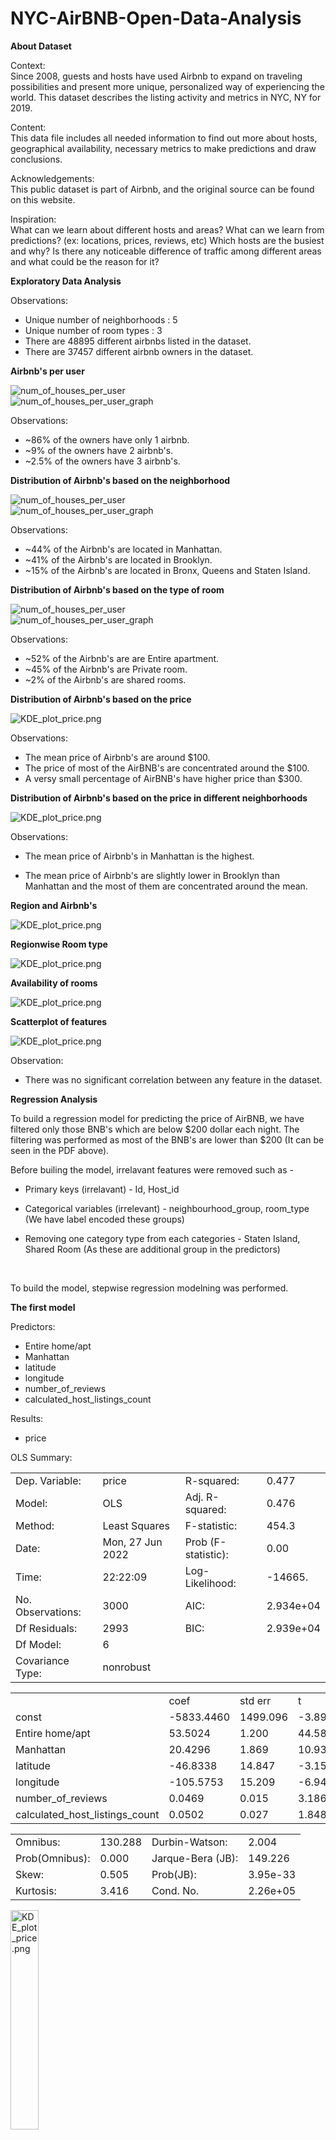 # NYC-AirBNB-Open-Data-Analysis

<b>About Dataset</b>

Context: <br>
Since 2008, guests and hosts have used Airbnb to expand on traveling possibilities and present more unique, personalized way of experiencing the world. This dataset describes the listing activity and metrics in NYC, NY for 2019.

Content: <br>
This data file includes all needed information to find out more about hosts, geographical availability, necessary metrics to make predictions and draw conclusions.

Acknowledgements: <br>
This public dataset is part of Airbnb, and the original source can be found on this website.

Inspiration: <br>
What can we learn about different hosts and areas?
What can we learn from predictions? (ex: locations, prices, reviews, etc)
Which hosts are the busiest and why?
Is there any noticeable difference of traffic among different areas and what could be the reason for it?

<b>Exploratory Data Analysis</b>

Observations:

- Unique number of neighborhoods : 5
- Unique number of room types : 3
- There are 48895 different airbnbs listed in the dataset.
- There are 37457 different airbnb owners in the dataset.

<b>Airbnb's per user</b>

<img src="pictures/num_of_houses_per_user.JPG" alt="num_of_houses_per_user">
<br>
<img src="pictures/num_of_houses_per_user_graph.png" alt="num_of_houses_per_user_graph">
<br>

Observations:

- ~86% of the owners have only 1 airbnb.
- ~9% of the owners have 2 airbnb's.
- ~2.5% of the owners have 3 airbnb's.

<b>Distribution of Airbnb's based on the neighborhood</b>

<img src="pictures/num_of_airbnbs_per_neighborhood.JPG" alt="num_of_houses_per_user">
<br>
<img src="pictures/num_of_airbnbs_per_neighborhood_graph.png" alt="num_of_houses_per_user_graph">
<br>

Observations:

- ~44% of the Airbnb's are located in Manhattan.
- ~41% of the Airbnb's are located in Brooklyn.
- ~15% of the Airbnb's are located in Bronx, Queens and Staten Island.


<b>Distribution of Airbnb's based on the type of room</b>

<img src="pictures/types_of_rooms_in_airbnb.JPG" alt="num_of_houses_per_user">
<br>
<img src="pictures/types_of_rooms_in_airbnb_graph.png" alt="num_of_houses_per_user_graph">
<br>

Observations:

- ~52% of the Airbnb's are are Entire apartment.
- ~45% of the Airbnb's are Private room.
- ~2% of the Airbnb's are shared rooms.


<b>Distribution of Airbnb's based on the price</b>

<img src="pictures/KDE_plot_price.png" alt="KDE_plot_price.png">

Observations:

- The mean price of Airbnb's are around $100.
- The price of most of the AirBNB's are concentrated around the $100. 
- A versy small percentage of AirBNB's have higher price than $300.

<b>Distribution of Airbnb's based on the price in different neighborhoods</b>

<img src="pictures/KDE_plot_price_neighborhood.png" alt="KDE_plot_price.png">

Observations:

- The mean price of Airbnb's in Manhattan is the highest.

- The mean price of Airbnb's are slightly lower in Brooklyn than Manhattan and the most of them are concentrated around the mean.

<b>Region and Airbnb's</b>

<img src="pictures/KDE_plot_price_neighborhood.png" alt="KDE_plot_price.png">

<b>Regionwise Room type</b>

<img src="pictures/types_of_room_region.png" alt="KDE_plot_price.png">

<b>Availability of rooms</b>

<img src="pictures/availablity_region.png" alt="KDE_plot_price.png">

<b>Scatterplot of features</b>

<img src="pictures/scatterplot.png" alt="KDE_plot_price.png">

Observation:

- There was no significant correlation between any feature in the dataset.

<b>Regression Analysis</b>

To build a regression model for predicting the price of AirBNB, we have filtered only those BNB's which are below $200 dollar each night. The filtering was performed as most of the BNB's are lower than $200 (It can be seen in the PDF above).
<br>

Before builing the model, irrelavant features were removed such as - 

 - Primary keys (irrelavant) - Id, Host_id

 - Categorical variables (irrelevant) - neighbourhood_group, room_type
   (We have label encoded these groups)

 - Removing one category type from each categories - Staten Island, Shared Room
   (As these are additional group in the predictors)

<br>

To build the model, stepwise regression modelning was performed.

<b>The first model</b>

Predictors:

- Entire home/apt
- Manhattan
- latitude
- longitude 
- number_of_reviews 
- calculated_host_listings_count

Results:

- price

OLS Summary:

<table>
	<tr><td>Dep. Variable:</td>                  <td>price</td>   <td>R-squared:</td>                       <td>0.477</td>
	<tr><td>Model:</td>                        <td>OLS</td>   <td>Adj. R-squared:</td>                  <td>0.476</td></tr>
	<tr><td>Method:</td>                 <td>Least Squares</td>   <td>F-statistic:</td>                  <td>454.3 </td></tr>
	<tr><td>Date:</td>                <td>Mon, 27 Jun 2022</td>   <td>Prob (F-statistic):</td>               <td>0.00 </td></tr>
	<tr><td>Time:</td>                        <td>22:22:09</td>   <td>Log-Likelihood:</td>                <td>-14665. </td></tr>
	<tr><td>No. Observations:</td>                <td>3000</td>   <td>AIC:</td>                         <td>2.934e+04 </td></tr>
	<tr><td>Df Residuals:</td>                    <td>2993</td>   <td>BIC:</td>                         <td>2.939e+04 </td></tr>
	<tr><td>Df Model:</td>                           <td>6</td>    <td></td>                                 <td></td>     </tr>
	<tr><td>Covariance Type:</td>            <td>nonrobust</td>        <td></td>                             <td></td>     </tr>
</table>

<table>
	<tr><td></td><td>coef</td><td>std err</td><td>t</td><td>P>|t|</td><td>[0.025</td><td>0.975]</td></tr>
	<tr><td>const</td><td>-5833.4460</td><td>1499.096</td><td>-3.891</td><td>0.000</td><td>-8772.808</td><td>-2894.084</td></tr>
	<tr><td>Entire home/apt</td><td>53.5024</td><td>1.200</td><td>44.586</td><td>0.000</td><td>51.150</td><td>55.855</td></tr>
	<tr><td>Manhattan</td><td>20.4296</td><td>1.869</td><td>10.933</td><td>0.000</td><td>16.766</td><td>24.093</td></tr>
	<tr><td>latitude</td><td>-46.8338</td><td>14.847</td><td>-3.155</td><td>0.002</td><td>-75.944</td><td>-17.723</td></tr>
	<tr><td>longitude</td><td>-105.5753</td><td>15.209</td><td>-6.941</td><td>0.000</td><td>-135.397</td><td>-75.753</td></tr>
	<tr><td>number_of_reviews</td><td>0.0469</td><td>0.015</td><td>3.186</td><td>0.001</td><td>0.018</td><td>0.076</td></tr>
	<tr><td>calculated_host_listings_count</td><td>0.0502</td><td>0.027</td><td>1.848</td><td>0.065</td><td>-0.003</td><td>0.103</td></tr>
</table>	
 
<table>	
	<tr><td>Omnibus:</td><td>130.288</td><td>Durbin-Watson:</td><td>2.004</td></tr>
	<tr><td>Prob(Omnibus):</td><td>0.000</td><td>Jarque-Bera (JB):</td><td>149.226</td></tr>
	<tr><td>Skew:</td><td>0.505</td><td>Prob(JB):</td><td>3.95e-33</td></tr>
	<tr><td>Kurtosis:</td><td>3.416</td><td>Cond. No.</td><td>2.26e+05</td></tr>
</table>


<img src="pictures/first_iteration.jpeg" width="30%" alt="KDE_plot_price.png">
 
Let's visualize the residual plot:

<img src="pictures/first_iteration_residual.jpeg" width="70%" alt="KDE_plot_price.png">

Observation:

- Since we can see the residuals are negative in for the datapoints at the beginning which later become positive, We can see a increasing trend in residual errors.

To reduce the linearity in the residual errors, we can perform transformations in predictors and the results.

<b>The second model</b>

Predictors:

- Entire home/apt
- Manhattan
- latitude
- longitude 
- number_of_reviews 
- calculated_host_listings_count
- square of latitude
- square of longitude
- square of number of reviews
- square of calculated host listings count

Results:

- sqaured root of price


OLS Regression Results:

<table>
	<tr><td>Dep. Variable:</td>                  <td>price</td>   <td>R-squared:</td>                       <td>0.512</td>
	<tr><td>Model:</td>                        <td>OLS</td>   <td>Adj. R-squared:</td>                  <td>0.510</td></tr>
	<tr><td>Method:</td>                 <td>Least Squares</td>   <td>F-statistic:</td>                  <td>313.6 </td></tr>
	<tr><td>Date:</td>                <td>Mon, 27 Jun 2022</td>   <td>Prob (F-statistic):</td>               <td>0.00</td></tr>
	<tr><td>Time:</td>                        <td>22:27:22</td>   <td>Log-Likelihood:</td>                <td>-5610.3</td></tr>
	<tr><td>No. Observations:</td>                <td>3000</td>   <td>AIC:</td>                         <td>1.124e+04</td></tr>
	<tr><td>Df Residuals:</td>                    <td>2989</td>   <td>BIC:</td>                         <td>1.131e+04 </td></tr>
	<tr><td>Df Model:</td>                           <td>10</td>    <td></td>                                 <td></td>     </tr>
	<tr><td>Covariance Type:</td>            <td>nonrobust</td>        <td></td>                             <td></td>     </tr>
</table>

<table>
	<tr><td></td><td>coef</td><td>std err</td><td>t</td><td>P>|t|</td><td>[0.025</td><td>0.975]</td></tr>
	<tr><td>const</td><td>-9.322e+04</td><td>3.45e+04</td><td>-2.705</td><td>0.007</td><td>-1.61e+05</td><td>-2.57e+04</td></tr>
	<tr><td>Entire home/apt</td><td>2.7036</td><td>0.059</td><td>45.998</td><td>0.000</td><td>2.588</td><td>2.819</td></tr>
	<tr><td>longitude</td><td>1415.4808</td><td>937.737</td><td>1.509</td><td>0.131</td><td>-423.194</td><td>3254.156</td></tr>
	<tr><td>latitude</td><td>7135.9938</td><td>559.093</td><td>12.764</td><td>0.000</td><td>6039.748</td><td>8232.240</td></tr>
	<tr><td>Manhattan</td><td>0.9104</td><td>0.096</td><td>9.457</td><td>0.000</td><td>0.722</td><td>1.099</td></tr>
	<tr><td>number_of_reviews</td><td>0.0008</td><td>0.002</td><td>0.429</td><td>0.668</td><td>-0.003</td><td>0.004</td></tr>
	<tr><td>calculated_host_listings_count</td><td>-0.0081</td><td>0.004</td><td>-2.264</td><td>0.024</td><td>-0.015</td><td>0.001</td></tr>
	<tr><td>longitude_2</td><td>9.6156</td><td>6.344</td><td>1.516</td><td>0.130</td><td>-2.824</td><td>22.055</td></tr>
	<tr><td>latitude_2</td><td>-87.6058</td><td>6.861</td><td>-12.768</td><td>0.000</td><td>-101.059</td><td>-74.152</td></tr>
	<tr><td>number_of_reviews_2</td><td>1.099e-05</td><td>1.02e-05</td><td>1.076</td><td>0.282</td><td>-9.04e-06</td><td>3.1e-05</td></tr>
	<tr><td>calculated_host_listings_count_2</td><td>3.112e-05</td><td>1.24e-05</td><td>2.516</td><td>0.012</td><td>6.87e-06</td><td>5.54e-05</td></tr>
</table>	
 
<table>	
	<tr><td>Omnibus:</td><td>73.297</td><td>Durbin-Watson:</td><td>2.017</td></tr>
	<tr><td>Prob(Omnibus):</td><td>0.000</td><td>Jarque-Bera (JB):</td><td>85.001</td></tr>
	<tr><td>Skew:</td><td>0.335</td><td>Prob(JB):</td><td>3.49e-19</td></tr>
	<tr><td>Kurtosis:</td><td>3.481</td><td>Cond. No.</td><td>9.12e+09</td></tr>
</table>


<img src="pictures/second_iteration.jpeg" width="30%" alt="KDE_plot_price.png">
 
Let's visualize the residual plot:

<img src="pictures/second_iteration_residuals.jpeg" width="70%" alt="KDE_plot_price.png">

Let's check the condition of equal variance using Levene's test:

<b>statistic=18.386483526081904</b>
<b>pvalue=1.860245656713538e-05</b>

Observation:

- There is still some upward trend remaining in the data but it had been reduced significantly. 
- The constant vaiance condition is not met in this case, so we have to reduce it too.


To reduce the linearity in the residual errors and bringing constant variance in the residual errors, we can perform transformations in predictors and the results. In addition to transformations we have used Weighted least squared Regression this time, to fit the model better.

<b>The third model</b>

Predictors:

- Entire home/apt
- Manhattan
- latitude
- longitude 
- number_of_reviews 
- calculated_host_listings_count
- square of latitude
- square of longitude
- square of number of reviews
- square of calculated host listings count
- cube of longitude
- cube of calculated host listings count
- combined effect of longitude and calculated host listings count
- combined effect of numnber of reviews and calculated host listings count
- combined effect of Manhattan, entire apartment or not and number of reviews
- combined effect of Manhattan, enitre apartment or not and availability of apartment
- combined effect of Manhattan, longitude and latitude
- combined effect of entire apartment, longitude, latitude and Manhattan
- combined effect of squared longitude, squared latitude and number of reviews

Results:

- root under four of price

WLS Regression Resutls:

<table>
	<tr><td>Dep. Variable:</td>                  <td>price</td>   <td>R-squared:</td>                   <td>0.645</td>
	<tr><td>Model:</td>                        <td>WLS</td>   <td>Adj. R-squared:</td>                  <td>0.643</td></tr>
	<tr><td>Method:</td>                 <td>Least Squares</td>   <td>F-statistic:</td>                 <td>284.7 </td></tr>
	<tr><td>Date:</td>                <td>Mon, 27 Jun 2022</td>   <td>Prob (F-statistic):</td>          <td>0.00</td></tr>
	<tr><td>Time:</td>                        <td>22:47:10</td>   <td>Log-Likelihood:</td>              <td>-7739.2</td></tr>
	<tr><td>No. Observations:</td>                <td>3000</td>   <td>AIC:</td>                         <td>1.552e+04</td></tr>
	<tr><td>Df Residuals:</td>                    <td>2980</td>   <td>BIC:</td>                         <td>1.564e+04 </td></tr>
	<tr><td>Df Model:</td>                           <td>19</td>  <td></td>                             <td></td></tr>
	<tr><td>Covariance Type:</td>            <td>nonrobust</td>   <td></td>                             <td></td></tr>
</table>

<table>
	<tr><td></td><td>coef</td><td>std err</td><td>t</td><td>P>|t|</td><td>[0.025</td><td>0.975]</td></tr>
	<tr><td>const</td><td>-9126.3851</td><td>1430.266</td><td>-6.381</td><td>0.000</td><td>-1.19e+04</td><td>-6321.976</td></tr>
	<tr><td>Entire home/apt</td><td>0.4937</td><td>0.011</td><td>45.199</td><td>0.000</td><td>0.472</td><td>0.515</td></tr>
	<tr><td>number_of_reviews</td><td>-1.0537</td><td>0.184</td><td>-5.726</td><td>0.000</td><td>-1.415</td><td>-0.693</td></tr>
	<tr><td>calculated_host_listings_count</td><td>-1.0105</td><td>1.327</td><td>-0.761</td><td>0.447</td><td>-3.613</td><td>1.592</td></tr>
	<tr><td>longitude_2</td><td>-2.1726</td><td>0.764</td><td>-2.844</td><td>0.004</td><td>-3.671</td><td>-0.675</td></tr>
	<tr><td>latitude_2</td><td>23.6591</td><td>1.271</td><td>18.621</td><td>0.000</td><td>21.168</td><td>26.150</td></tr>
	<tr><td>number_of_reviews_2</td><td>1.236e-05</td><td>2.72e-06</td><td>4.551</td><td>0.000</td><td>7.04e-06</td><td>1.77e-05</td></tr>
	<tr><td>calculated_host_listings_count_2</td><td>0.0003</td><td>2.3e-05</td><td>10.968</td><td>0.000</td><td>0.000</td><td>0.000</td></tr>
	<tr><td>longitude_3</td><td>-0.0196</td><td>0.007</td><td>-2.846</td><td>0.004</td><td>-0.033</td><td>-0.006</td></tr>
	<tr><td>latitude_3</td><td>-0.3873</td><td>0.021</td><td>-18.629</td><td>0.000</td><td>-0.428</td><td>-0.347</td></tr>
	<tr><td>calculated_host_listings_count_3</td><td>-6.423e-07</td><td>6.95e-08</td><td>-9.244</td><td>0.000</td><td>-7.79e-07</td><td>-5.06e-07</td></tr>
	<tr><td>longitude_chlc</td><td>0.0489</td><td>0.015</td><td>3.319</td><td>0.001</td><td>0.020</td><td>0.078</td></tr>
	<tr><td>latitude_number_of_reviews</td><td>0.0454</td><td>0.008</td><td>5.717</td><td>0.000</td><td>0.030</td><td>0.061</td></tr>
	<tr><td>latitude_chls</td><td>0.1133</td><td>0.017</td><td>6.712</td><td>0.000</td><td>0.080</td><td>0.146</td></tr>
	<tr><td>number_of_reviews_chls</td><td>3.562e-08</td><td>1.26e-08</td><td>2.835</td><td>0.005</td><td>1.1e-08</td><td>6.03e-08</td></tr>
	<tr><td>manhattan_entire_apt_num_reviews</td><td>-0.0022</td><td>0.001</td><td>-3.214</td><td>0.001</td><td>-0.003</td><td>-0.001</td></tr>
	<tr><td>manhattan_entire_apt_available</td><td>0.0006</td><td>8.02e-05</td><td>7.405</td><td>0.000</td><td>0.000</td><td>0.001</td></tr>
	<tr><td>manhattan_long_lat</td><td>-8.5e-05</td><td>5.13e-06</td><td>-16.559</td><td>0.000</td><td>-9.51e-05</td><td>-7.49e-05</td></tr>
	<tr><td>entire_home_long_lat_manhattan</td><td>5.484e-05</td><td>6.46e-06</td><td>8.485</td><td>0.000</td><td>4.22e-05</td><td>6.75e-05</td></tr>
	<tr><td>long_2_lat_2_number_of_reviews</td><td>-8.766e-08</td><td>1.71e-08</td><td>-5.128</td><td>0.000</td><td>-1.21e-07</td><td>-5.41e-08</td></tr>
	
</table>	
 
<table>	
	<tr><td>Omnibus:</td><td>1170.517</td><td>Durbin-Watson:</td><td>1.884</td></tr>
	<tr><td>Prob(Omnibus):</td><td>0.000</td><td>Jarque-Bera (JB):</td><td>248821.793</td></tr>
	<tr><td>Skew:</td><td>-0.667</td><td>Prob(JB):</td><td>0.00</td></tr>
	<tr><td>Kurtosis:</td><td>47.596</td><td>Cond. No.</td><td>1.21e+14</td></tr>
</table>

<img src="pictures/third_iteration.jpeg" width="30%" alt="KDE_plot_price.png">
 
Let's visualize the residual plot:

<img src="pictures/third_iteration_residuals.jpeg" width="70%" alt="KDE_plot_price.png">

Let's check the condition of equal variance using Levene's test:

<b>statistic=2.885560933873544</b>
<b>pvalue=0.08948063279615048</b>

Let's check the conditions of normality of this model:

<img src="pictures/third_iteration_normal.jpeg" width="70%" alt="KDE_plot_price.png">


Observation:

- The trend in the residuals have been removed significatly. There are some data points which have higher residual errors. 
- The constant vaiance condition is met in this case. It can be seen from the Levene's test.
- The normality condition of residuals is not met as there are some residuals which are outlier


Future Score:

- We can remove the outlier or high leverage points to further improve the model.
- We can explore Tree based or Neural network based techniques to improve the model further.
